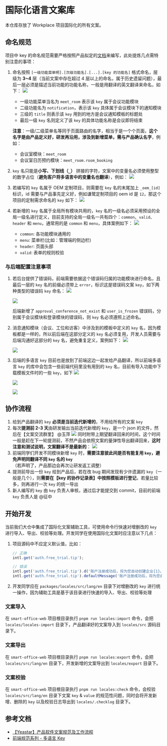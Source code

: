 # 国际化语言文案库

本仓库存放了 Workplace 项目国际化的所有文案。

## 命名规范

项目中 key 的命名规范需要严格按照产品拟定的[文档](https://doc.weixin.qq.com/doc/w3_AS0A0wb3AIcgC5bgLNkTqOVylrK8G?scode=AL8APwePADMdUF4fZMAbMA0gb3AIc)来编写，此处提炼几点需特别注意的事项：

1. 命名按照 `[一级功能菜单明].[次级功能名].[...].[key 的功能名]` 格式命名，层级为 **3~4** 层（当前文案中存在超过 4 层以上的命名，属于历史遗留问题），最后一层必须是描述当前功能的功能名称，一般是用翻译的英文翻译来命名，如下：
    ![](https://cdn.nlark.com/yuque/0/2022/png/12444257/1665561275864-eb3c8ea1-26be-482f-b74f-4351809aceea.png)
    - 一级功能菜单当名为 `meet_room` 表示该 `key` 属于会议功能模块
    - 二级功能名为 `notification`，表示该 `key` 具体属于会议模块下的通知模块
    - 三级的 `title` 则表示该 `key` 用到的地方是会议通知模板的标题处
    - 最后一级 `key` 名则定义了该 `key` 的具体功能名称是会议即将结束

    **注意**：一级/二级菜单名等同于页面路由的名字，相当于是一个个页面，**这个名字是由产品定义好，研发再沿用，涉及到新增菜单，需与产品确认名字**，例如：
    - 会议室模块：`meet_room`
    - 会议室日历预约模块：`meet_room.room_booking`

2. `key` 名只能是**小写、下划线（`_`）** 拼接的字符，文案中的变量名必须使用整型的数字占位（**避免客户将多语言中的变量名也翻译**），例如：
    ![](https://cdn.nlark.com/yuque/0/2022/png/12444257/1665559440633-ad1f6bb4-9d9e-4096-9d11-ba9de58eb538.png)

3. 若编写的 `key` 名属于 OEM 定制项目，则需要在 `key` 名的末尾加上 `_oem_[id]` 标识，id 需要与产品事先定义好，例如谦鹭定制项目的 oem id 是 `12`，那这个项目的定制需求命名的 `key` 如下：
    ![](https://cdn.nlark.com/yuque/0/2022/png/12444257/1665559318627-d8205db2-567c-46ac-adae-a3787e427d77.png)

4. 若新增的 `key` 名属于全局所有模块共用的，`key` 名的一级名必须采用预设的全局一级名进行定义，目前支持的全局一级名一共有四个：`common`、`valid`、`header` 和 `menu`，通常用的是 `common` 和 `menu`，具体案例如下：
    ![](https://cdn.nlark.com/yuque/0/2022/png/12444257/1665565761177-1afee696-e1f1-4ac1-aee6-ef1af946fcab.png)
    - `common`: 各功能模块通用的
    - `menu`: 菜单栏(比如：管理端的侧边栏)
    - `header`: 页面头部
    - `valid`: 表单的规则校验

### 与后端配置注意事项

1. 若后台提供了错误码，前端需要依据这个错误码归属的功能模块进行命名，且最后一层的 `key` 名的前缀必须带上 `error`，标识这是错误码文案 `key`，如下两种类型的错误码 `key` 命名：
    ![](https://cdn.nlark.com/yuque/0/2022/png/12444257/1665563105937-c337604b-6e9b-4da8-8209-1c54a08cdcb4.png)

    ![](https://cdn.nlark.com/yuque/0/2022/png/12444257/1665563183717-c2fa8573-446b-48c4-8f96-9f48de0d027a.png)

    后端新增了 `approval_conference_not_exist` 和 `user_is_frozen` 错误码，分别属于会议模块和登录模块的错误码，则 `key` 名必须遵照上述命名。

2. 消息通知模块（会议、工位和访客）中涉及到的模板中定义的 `key` 名，因为模板都是一样的，所以前后端在这部分定义的 `key` 名必须复用，开发人员需要与后端沟通好这部分的 `key` 名，避免重复定义，案例如下：
    ![](https://cdn.nlark.com/yuque/0/2022/png/12444257/1665566303550-e74cff12-a89d-435e-b630-202a85aadcfe.png)

    ![](https://cdn.nlark.com/yuque/0/2022/png/12444257/1665566443382-bdf2e089-7709-4e8c-b68d-577460742a35.png)

3. 后端的多语言 `key` 目前也是放到了前端这边一起发给产品翻译，所以前端多语言 `key` 的库中会包含一些前端代码里没有用到的 `key` 名，目前有导入功能中下载模板文件时的一些 `key`，如下
    ![](https://cdn.nlark.com/yuque/0/2022/png/12444257/1665566744788-30492012-5732-43c3-bfe4-3c9b90d8f9b4.png)

    ![](https://cdn.nlark.com/yuque/0/2022/png/12444257/1665566763781-90c5deef-38d6-4c75-8064-cc34be1388b9.png)

    ![](https://cdn.nlark.com/yuque/0/2022/png/12444257/1665566777190-062c5d2f-33a0-4536-96ca-6b2f98831c50.png)

## 协作流程

1. 给到产品翻译的 `key` **必须是当前迭代新增的**，不用给所有的文案 `key`
2. 每次**提测前 2-3 天**由研发输出当前迭代新增的 `key`，是一个 json 的文件，然后在【文案交流群里】 @玉萍
    ![](https://cdn.nlark.com/yuque/0/2022/png/12444257/1665567197711-1f76c88a-b2df-4143-b560-392f291fe6d4.png)
    同时附带上期望翻译回来的时间，这个时间一般是赶在下一轮提测前，不然产品会依照文案的量弹性导出翻译回来，**这时注意和测试说明，文案翻译不是最新的**：
    ![](https://cdn.nlark.com/yuque/0/2022/png/12444257/1665568605491-6e83cb3f-25e0-4b3d-aff2-86347d5d18f5.png)
3. 前端同学们开发不同模块新增 `key` 时，**需要注意彼此间是否有能复用 `key`，避免声明同翻译不同 `key` 名的 `key`**（若声明了，产品那边会再次让研发返工调整）
4. 提测前导出一份 `key` 给到产品后，若在改 bug 期间发现有少许遗漏的 `key`（一般是几个），则**需要在【key 的协作记录表】中按照模板进行登记**，若量比较多，则再进行一次 `key` 的统一导出
5. 新人编写的 `key` 由 `key` 负责人审核，通过后才能提交到 commit，目前的前端 `key` 负责人是 @征中

## 开始开发

当前我们大仓中集成了国际化文案辅助工具，可使用命令行快速对增删改的 `key` 进行导入、导出、校验等处理。开发同学在使用国际化文案时应注意以下几点：

1. 项目源码中不应定义默认值，比如：
    ```js
    // 正确
    intl.get('auth.free_trial.tip');

    // 错误
    intl.get('auth.free_trial.tip').d('账户注册成功后，将为您自动创建企业{1}。');
    intl.get('auth.free_trial.tip').defaultMessage('账户注册成功后，将为您自动创建企业{1}。');
    ```
2. 开发同学应在 `packages/locales/src/lang/en` 目录下对增删改的 `key` 进行统一操作，因为辅助工具是基于该目录进行快速的导入、导出、校验等处理

### 文案导入

在 `smart-office-web` 项目根目录执行 `pnpm run locales:import` 命令，会把 `locales/locales-import` 目录下，产品翻译好的文案导入到 `locales/src` 源码目录下。

### 文案导出

在 `smart-office-web` 项目根目录执行 `pnpm run locales:export` 命令，会把 `locales/src/lang/en` 目录下，开发新增的文案导出到 `locales/export` 目录下。

### 文案校验

在 `smart-office-web` 项目根目录执行 `pnpm run locales:check` 命令，会校验 `locales/src/lang/en` 目录下文案 `key` & `value` 的规范性问题，同时会将开发新增、删除的 `key` 以及校验日志导出到 `locales/.checklog` 目录下。


## 参考文档

- [【Yeastar】产品软件文案规范及工作流程](https://doc.weixin.qq.com/doc/w3_AS0A0wb3AIcgC5bgLNkTqOVylrK8G?scode=AL8APwePADMdUF4fZMAbMA0gb3AIc)
- [前端规范系列 - 多语言 Key](https://www.yuque.com/r/notes/share/50b3d2ab-7ce9-46af-b5ed-976242199868)



